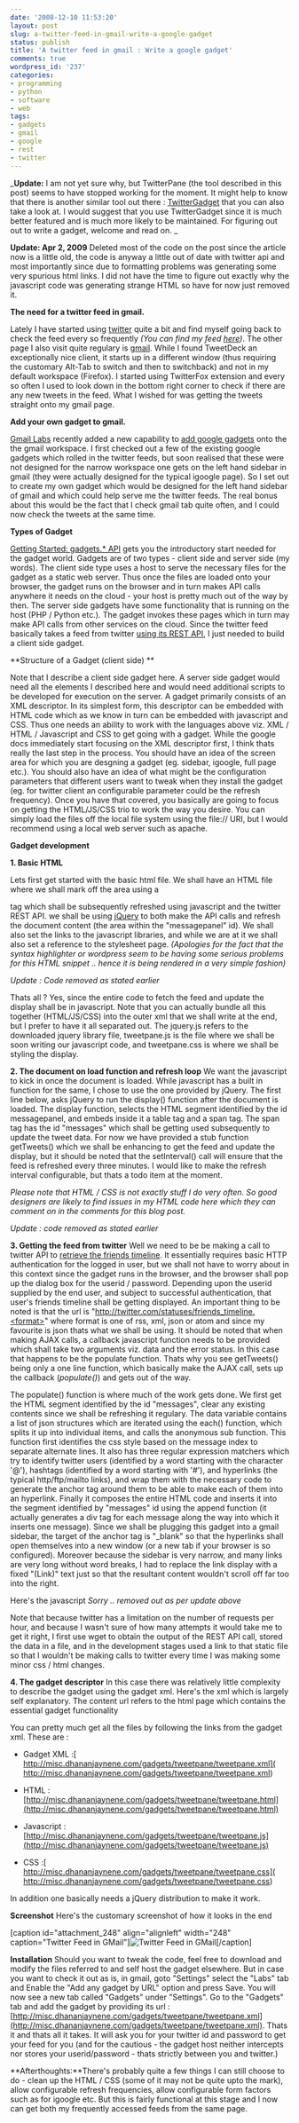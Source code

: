```yaml
---
date: '2008-12-10 11:53:20'
layout: post
slug: a-twitter-feed-in-gmail-write-a-google-gadget
status: publish
title: 'A twitter feed in gmail : Write a google gadget'
comments: true
wordpress_id: '237'
categories:
- programming
- python
- software
- web
tags:
- gadgets
- gmail
- google
- rest
- twitter
---
```


_**Update:** I am not yet sure why, but TwitterPane (the tool described in this post) seems to have stopped working for the moment. It might help to know that there is another similar tool out there : [TwitterGadget](http://www.twittergadget.com/) that you can also take a look at. I would suggest that you use TwitterGadget since it is much better featured and is much more likely to be maintained. For figuring out out to write a gadget, welcome and read on.
_

**Update: Apr 2, 2009** Deleted most of the code on the post since the article now is a little old, the code is anyway a little out of date with twitter api and most importantly since due to formatting problems was generating some very spurious html links. I did not have the time to figure out exactly why the javascript code was generating strange HTML so have for now just removed it.

**The need for a twitter feed in gmail.**

Lately I have started using [twitter](http://twitter.com) quite a bit and find myself going back to check the feed every so frequently _(You can find my feed [here](http://twitter.com/dnene))_. The other page I also visit quite regulary is [gmail](http://mail.google.com). While I found TweetDeck an exceptionally nice client, it starts up in a different window (thus requiring the customary Alt-Tab to switch and then to switchback) and not in my default workspace (Firefox). I started using TwitterFox extension and every so often I used to look down in the bottom right corner to check if there are any new tweets in the feed. What I wished for was getting the tweets straight onto my gmail page.

**Add your own gadget to gmail.**

[Gmail Labs](http://mail.google.com/mail/#settings/labs) recently added a new capability to [add google gadgets](http://blog.go2web20.net/2008/10/how-to-add-gadgets-to-your-gmail.html) onto the the gmail workspace. I first checked out a few of the existing google gadgets which rolled in the twitter feeds, but soon realised that these were not designed for the narrow workspace one gets on the left hand sidebar in gmail (they were actually designed for the typical igoogle page). So I set out to create my own gadget which would be designed for the left hand sidebar of gmail and which could help serve me the twitter feeds. The real bonus about this would be the fact that I check gmail tab quite often, and I could now check the tweets at the same time.

**Types of Gadget**

[Getting Started: gadgets.* API](http://code.google.com/apis/gadgets/docs/gs.html) gets you the introductory start needed for the gadget world. Gadgets are of two types - client side and server side (my words). The client side type uses a host to serve the necessary files for the gadget as a static web server. Thus once the files are loaded onto your browser, the gadget runs on the browser and in turn makes API calls anywhere it needs on the cloud - your host is pretty much out of the way by then. The server side gadgets have some functionality that is running on the host (PHP / Python etc.). The gadget invokes these pages which in turn may make API calls from other services on the cloud. Since the twitter feed basically takes a feed from twitter [using its REST API](http://apiwiki.twitter.com/REST+API+Documentation), I just needed to build a client side gadget.

**Structure of a Gadget (client side)
**

Note that I describe a client side gadget here. A server side gadget would need all the elements I described here and would need additional scripts to be developed for execution on the server. A gadget primarily consists of an XML descriptor. In its simplest form, this descriptor can be embedded with HTML code which as we know in turn can be embedded with javascript and CSS. Thus one needs an ability to work with the languages above viz. XML / HTML / Javascript and CSS to get going with a gadget. While the google docs immediately start focusing on the XML descriptor first, I think thats really the last step in the process. You should have an idea of the screen area for which you are desgning a gadget (eg. sidebar, igoogle, full page etc.). You should also have an idea of what might be the configuration parameters that different users want to tweak when they install the gadget (eg. for twitter client an configurable parameter could be the refresh frequency). Once you have that covered, you basically are going to focus on getting the HTML/JS/CSS trio to work the way you desire. You can simply load the files off the local file system using the file:// URI, but I would recommend using a local web server such as apache.

**Gadget development**

**1. Basic HTML**

Lets first get started with the basic html file. We shall have an HTML file where we shall mark off the area using a <div> tag which shall be subsequently refreshed using javascript and the twitter REST API. we shall be using [jQuery](http://jquery.com) to both make the API calls and refresh the document content (the area within the "messagepanel" id). We shall also set the links to the javascript libraries, and while we are at it we shall also set a reference to the stylesheet page. _(Apologies for the fact that the syntax highlighter or wordpress seem to be having some serious problems for this HTML snippet .. hence it is being rendered in a very simple fashion)_

_Update : Code removed as stated earlier_

Thats all ? Yes, since the entire code to fetch the feed and update the display shall be in javascript. Note that you can actually bundle all this together (HTML/JS/CSS) into the outer xml that we shall write at the end, but I prefer to have it all separated out. The jquery.js refers to the downloaded jquery library file, tweetpane.js is the file where we shall be soon writing our javascript code, and tweetpane.css is where we shall be styling the display.

**2. The document on load function and refresh loop**
We want the javascript to kick in once the document is loaded. While javascript has a built in function for the same, I chose to use the one provided by jQuery. The first line below, asks jQuery to run the display() function after the document is loaded. The display function, selects the HTML segment identified by the id messagepanel, and embeds inside it a table tag and a span tag. The span tag has the id "messages" which shall be getting used subsequently to update the tweet data. For now we have provided a stub function getTweets() which we shall be enhancing to get the feed and update the display, but it should be noted that the setInterval() call will ensure that the feed is refreshed every three minutes. I would like to make the refresh interval configurable, but thats a todo item at the moment.

_Please note that HTML / CSS is not exactly stuff I do very often. So good designers are likely to find issues in my HTML code here which they can comment on in the comments for this blog post._

_Update : code removed as stated earlier_

**3. Getting the feed from twitter**
Well we need to be be making a call to twitter API to [retrieve the friends timeline](http://apiwiki.twitter.com/REST+API+Documentation#friendstimeline). It essentially requires basic HTTP authentication for the logged in user, but we shall not have to worry about in this context since the gadget runs in the browser, and the browser shall pop up the dialog box for the userid / password. Depending upon the userid supplied by the end user, and subject to successful authentication, that user's friends timeline shall be getting displayed. An important thing to be noted is that the url is "http://twitter.com/statuses/friends_timeline.<format>" where format is one of rss, xml, json or atom and since my favourite is json thats what we shall be using. It should be noted that when making AJAX calls, a callback javascript function needs to be provided which shall take two arguments viz. data and the error status. In this case that happens to be the populate function. Thats why you see getTweets() being only a one line function, which basically make the AJAX call, sets up the callback (_populate()_) and gets out of the way.

The populate() function is where much of the work gets done. We first get the HTML segment identified by the id "messages", clear any existing contents since we shall be refreshing it regulary. The data variable contains a list of json structures which are iterated using the each() function, which splits it up into individual items, and calls the anonymous sub function. This function first identifies the css style based on the message index to separate alternate lines. It also has three regular expression matchers which try to identify twitter users (identified by a word starting with the character '@'), hashtags (identified by a word starting with '#'), and hyperlinks (the typical http/ftp/mailto links), and wrap them with the necessary code to generate the anchor tag around them to be able to make each of them into an hyperlink. Finally it composes the entire HTML code and inserts it into the segment identified by "messages" id using the append function (it actually generates a div tag for each message along the way into which it inserts one message). Since we shall be plugging this gadget into a gmail sidebar, the target of the anchor tag is "_blank" so that the hyperlinks shall open themselves into a new window (or a new tab if your browser is so configured). Moreover because the sidebar is very narrow, and many links are very long without word breaks, I had to replace the link display with a fixed "(Link)" text just so that the resultant content wouldn't scroll off far too into the right.

Here's the javascript
_Sorry .. removed out as per update above_


Note that because twitter has a limitation on the number of requests per hour, and because I wasn't sure of how many attempts it would take me to get it right, I first use wget to obtain the output of the REST API call, stored the data in a file, and in the development stages used a link to that static file so that I wouldn't be making calls to twitter every time I was making some minor css / html changes.

**4. The gadget descriptor**
In this case there was relatively little complexity to describe the gadget using the gadget xml. Here's the xml which is largely self explanatory. The content url refers to the html page which contains the essential gadget functionality

You can pretty much get all the files by following the links from the gadget xml. These are :



	
  * Gadget XML :[ http://misc.dhananjaynene.com/gadgets/tweetpane/tweetpane.xml]( http://misc.dhananjaynene.com/gadgets/tweetpane/tweetpane.xml)

	
  * HTML : [http://misc.dhananjaynene.com/gadgets/tweetpane/tweetpane.html](http://misc.dhananjaynene.com/gadgets/tweetpane/tweetpane.html)

	
  * Javascript : [http://misc.dhananjaynene.com/gadgets/tweetpane/tweetpane.js](http://misc.dhananjaynene.com/gadgets/tweetpane/tweetpane.js)

	
  * CSS :[ http://misc.dhananjaynene.com/gadgets/tweetpane/tweetpane.css]( http://misc.dhananjaynene.com/gadgets/tweetpane/tweetpane.css)


In addition one basically needs a jQuery distribution to make it work.

**Screenshot**
Here's the customary screenshot of how it looks in the end

[caption id="attachment_248" align="alignleft" width="248" caption="Twitter Feed in GMail"]![Twitter Feed in GMail](http://blog.dhananjaynene.com/wp-content/uploads/2008/12/gmail-twitter-client-3.png)[/caption]

**Installation**
Should you want to tweak the code, feel free to download and modify the files referred to and self host the gadget elsewhere. But in case you want to check it out as is, in gmail, goto "Settings" select the "Labs" tab and Enable the "Add any gadget by URL" option and press Save. You will now see a new tab called "Gadgets" under "Settings". Go to the "Gadgets" tab and add the gadget by providing its url : [http://misc.dhananjaynene.com/gadgets/tweetpane/tweetpane.xml](http://misc.dhananjaynene.com/gadgets/tweetpane/tweetpane.xml). Thats it and thats all it takes. It will ask you for your twitter id and password to get your feed for you (and for the cautious - the gadget host neither intercepts nor stores your userid/password - thats strictly between you and twitter.)

**Afterthoughts:**There's probably quite a few things I can still choose to do - clean up the HTML / CSS (some of it may not be quite upto the mark),  allow configurable refresh frequencies, allow configurable form factors such as for igoogle etc. But this is fairly functional at this stage and I now can get both my frequently accessed feeds from the same page.
